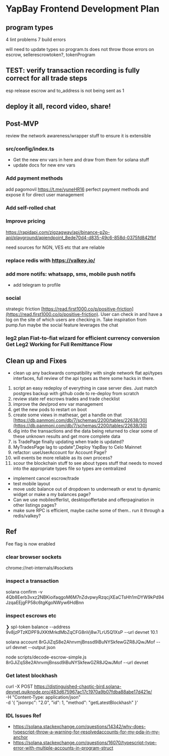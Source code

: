 # YapBay Frontend Development Plan

## program types

4 lint problems
7 build errors

will need to update types so program.ts does not throw those errors on escrow, sellerescrowtoken?, tokenProgram

## TEST: verify transaction recording is fully correct for all trade steps

esp release escrow and to_address is not being sent as 1

## deploy it all, record video, share!

## Post-MVP

review the network awareness/wrapper stuff to ensure it is extensible

### src/config/index.ts

- Get the new env vars in here and draw from them for solana stuff
- update docs for new env vars

### Add payment methods

add pagomovil https://t.me/yuneHR16 perfect payment methods and expose it for direct user management

### Add self-rolled chat

### Improve pricing

https://rapidapi.com/zigzagway/api/binance-p2p-api/playground/apiendpoint_8ede70d4-d835-49c6-858d-0375fd842fbf

need sources for NGN, VES etc that are reliable

### replace redis with https://valkey.io/

### add more notifs: whatsapp, sms, mobile push notifs

- add telegram to profile

### social

strategic friction [https://read.first1000.co/p/positive-friction](https://read.first1000.co/p/positive-friction). User can check in and have a log on the site of which users are checking in. Take inspiration from pump.fun maybe the social feature leverages the chat

### leg2 plan Fiat-to-fiat wizard for efficient currency conversion Get Leg2 Working for Full Remittance Flow

## Clean up and Fixes

- clean up any backwards compatibility with single network flat api/types interfaces, full review of the api types as there some hacks in there.

1. script an easy redeploy of everything in case server dies. Just match postgres backup with github code to re-deploy from scratch
2. review state ref escrows trades and trade checklist
3. improve the dev/prod env var management
4. get the new pods to restart on boot
5. create some views in mathesar, get a handle on that [https://db.panmoni.com/db/7/schemas/2200/tables/22638/30](https://db.panmoni.com/db/7/schemas/2200/tables/22638/30)
6. dig into the transactions and the data being returned to clear some of these unknown results and get more complete data
7. is TradePage finally updating when trade is updated?
8. MyTradesPage lag to update",Deploy YapBay to Celo Mainnet
9. refactor: useUserAccount for Account Page?
10. will events be more reliable as its own process?
11. scour the blockchain stuff to see about types stuff that needs to moved into the appropriate types file so types are centralized

- implement cancel escrow/trade
- test mobile layout
- move usdc balance out of dropdown to underneath or enxt to dynamic widget or make a my balances page?
- Can we use mobileofferlist, desktopoffertabe and offerpagination in other listings pages?
- make sure RPC is efficient, maybe cache some of them.. run it through a redis/valkey?

## Ref

Fee flag is now enabled

### clear browser sockets

chrome://net-internals/#sockets

### inspect a transaction

solana confirm -v 4Qb8Eerb3vxz2NBKioifaqgoM6M7nZdvpwyRzqcjXEaCTsHh1mDYW9kPd94JzqaEEjgFP58c6tgKgoNWyw6HdBnn

### inspect escrows etc

❯ spl-token balance --address 9v8jzPTzKDPF9JXKtMrkdMbZqCFG8nVj8w7LrU5Q1XsP --url devnet
10.1

solana account 8rGJiZqS8e2AhnvmjBnssd9iBuNYSkfewGZR8JQwJMof --url devnet --output json

node scripts/decode-escrow-simple.js 8rGJiZqS8e2AhnvmjBnssd9iBuNYSkfewGZR8JQwJMof --url devnet

### Get latest blockhash

curl -X POST https://distinguished-chaotic-bird.solana-devnet.quiknode.pro/483d675967ac17c1970a9b07fdba88abe17d421e/ \
 -H "Content-Type: application/json" \
 -d '{
"jsonrpc": "2.0",
"id": 1,
"method": "getLatestBlockhash"
}'

### IDL Issues Ref

- https://solana.stackexchange.com/questions/14342/why-does-typescript-throw-a-warning-for-resolvedaccounts-for-my-pda-in-my-anchor
- https://solana.stackexchange.com/questions/16070/typescript-type-error-with-multiple-accounts-in-program-struct
